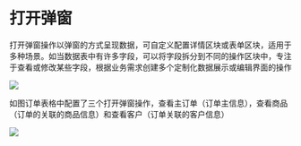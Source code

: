 # 打开弹窗

打开弹窗操作以弹窗的方式呈现数据，可自定义配置详情区块或表单区块，适用于多种场景。如当数据表中有许多字段，可以将字段拆分到不同的操作区块中，专注于查看或修改某些字段，根据业务需求创建多个定制化数据展示或编辑界面的操作

![](https://nocobase-docs.oss-cn-beijing.aliyuncs.com/c859041afb43752431e78c6e81c44c43.png)

如图订单表格中配置了三个打开弹窗操作，查看主订单（订单主信息），查看商品（订单的关联的商品信息）和查看客户（订单关联的客户信息）

![](https://nocobase-docs.oss-cn-beijing.aliyuncs.com/110e2eed418c755ef40b7259e5816c73.png)